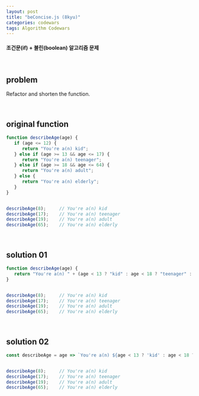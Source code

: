 ```yaml
---
layout: post
title: "beConcise.js (8kyu)"
categories: codewars
tags: Algorithm Codewars
---
```


#### 조건문(if) + 불린(boolean) 알고리즘 문제

<br>

## problem

Refactor and shorten the function.

<br>

## original function

```javascript
function describeAge(age) {
   if (age <= 12) {
      return "You're a(n) kid";
   } else if (age >= 13 && age <= 17) {
      return "You're a(n) teenager";
   } else if (age >= 18 && age <= 64) {
      return "You're a(n) adult";
   } else {
      return "You're a(n) elderly";
   }
}


describeAge(8);		// You're a(n) kid
describeAge(17);	// You're a(n) teenager
describeAge(19);	// You're a(n) adult
describeAge(65);	// You're a(n) elderly
```

<br>

## solution 01

```javascript
function describeAge(age) {
   return "You're a(n) " + (age < 13 ? "kid" : age < 18 ? "teenager" : age < 65 ? "adult" : "elderly");
}


describeAge(8);		// You're a(n) kid
describeAge(17);	// You're a(n) teenager
describeAge(19);	// You're a(n) adult
describeAge(65);	// You're a(n) elderly
```

<br>

## solution 02

```javascript
const describeAge = age => `You're a(n) ${age < 13 ? 'kid' : age < 18 ? 'teenager' : age < 65 ? 'adult' : 'elderly'}`;


describeAge(8);		// You're a(n) kid
describeAge(17);	// You're a(n) teenager
describeAge(19);	// You're a(n) adult
describeAge(65);	// You're a(n) elderly
```



